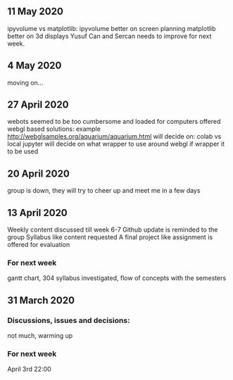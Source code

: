 ## 11 May 2020
ipyvolume vs matplotlib: ipyvolume better on screen planning matplotlib better on 3d displays
Yusuf Can and Sercan needs to improve for next week.

## 4 May 2020
moving on...

## 27 April 2020
webots seemed to be too cumbersome and loaded for computers
offered webgl based solutions: example http://webglsamples.org/aquarium/aquarium.html
will decide on: colab vs local jupyter
will decide on what wrapper to use around webgl if wrapper it to be used

## 20 April 2020
group is down, they will try to cheer up and meet me in a few days

## 13 April 2020
Weekly content discussed till week 6-7
Github update is reminded to the group
Syllabus like content requested
A final project like assignment is offered for evaluation

### For next week
gantt chart, 304 syllabus investigated, flow of concepts with the semesters

## 31 March 2020

### Discussions, issues and decisions:  
not much, warming up


### For next week
April 3rd 22:00
